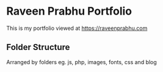 # Raveen Prabhu Portfolio

This is my portfolio viewed at https://raveenprabhu.com

## Folder Structure

Arranged by folders eg. js, php, images, fonts, css and blog
